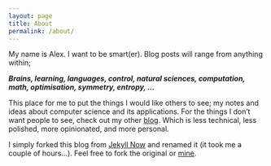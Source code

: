 ```yaml
---
layout: page
title: About
permalink: /about/
---
```

My name is Alex. I want to be smart(er). Blog posts will range from anything within;

___Brains, learning, languages, control, natural sciences, computation, math, optimisation, symmetry, entropy, ...___

This place for me to put the things I would like others to see; my notes and ideas about computer science and its applications. For the things I don’t want people to see, check out my other [blog](https://act65com.wordpress.com/). Which is less technical, less polished, more opinionated, and more personal.

I simply forked this blog from [Jekyll Now](https://github.com/barryclark/jekyll-now) and renamed it (it took me a couple of hours…). Feel free to fork the original or [mine](https://github.com/act65/act65.github.io).
